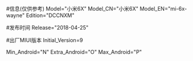 #信息(仅供参考)
Model="小米6X"
Model_CN="小米6X"
Model_EN="mi-6x-wayne"
Edition="DCCNXM"

#发布时间
Release="2018-04-25"

#出厂MIUI版本
Initial_Version=9

Min_Android="N"
Extra_Android="O"
Max_Android="P"
